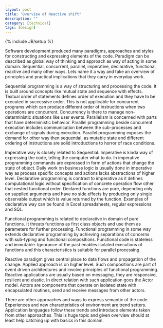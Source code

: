 ```yaml
---
layout: post
title: "Overview of Reactive shift"
description: ""
category: [technical]
tags: [design]
---
```

{% include JB/setup %}

<div class="text-div">

Software development produced many paradigms, approaches and styles for constructing and expressing elements of the code. Paradigm can be described as global way of thinking and approach as way of acting in some domain. Sequential, concurrent, parallel, imperative, declarative, functional, reactive and many other ways. Lets name it a way and take an overview of principles and practical implications that they carry in everyday work.

Sequential programming is a way of structuring and processing the code. It is built around concepts like mutual state and sequence with effects. Textual order of statements defines order of execution and they have to be executed in successive order. This is not applicable for concurrent programs which can produce different order of instructions when two operations are concurrent. Concurrency is there to manage non-deterministic situations like user events. Parallelism is concerned with parts that have deterministic behavior. Parallel programming beside concurrent execution includes communication between the sub-processes and exchange of signals during execution. Parallel programming exposes the demand for other way then sequential, as mutable state and different ordering of instructions are solid introductions to horror of race conditions.

Imperative way is closely related to Sequential. Imperative is kinda way of expressing the code, telling the computer what to do. In imperative programming commands are expressed in form of actions that change the state of object. Daily work on business logic is usually done in imperative way as process specific concepts and actions lacks abstractions of higher level. Declarative programming is contrast to imperative as it defines computational logic without specification of concrete operation flow other that nested functional order. Declared functions are pure, depending only on supplied arguments and have no side effects by producing only single observable output which is value returned by the function. Examples of declarative way can be found in Excel spreadsheets, regular expressions and SQL.

Functional programming is related to declarative in domain of pure functions. It threats functions as first class objects and use them as parameters for further processing. Functional programming in some way extends declarative programming by achieving separations of concerns with sub-typing and functional compositions. Functional code is stateless and immutable. Ignorance of the past enables isolated executions of functions and this characteristics is suitable for parallel processing.

Reactive paradigm gives central place to data flows and propagation of the change. Applied approach is on higher level. Such compositions are part of event driven architectures and involve principles of functional programming. Reactive applications are usually based on messaging, they are responsive, resilient and elastic. In direct relation with such application goes the Actor model. Actors are components that operate on isolated state with encapsulated routines, send and receive messages from other actors.

There are other approaches and ways to express semantic of the code. Experiences and new characteristics of environment are trend setters. Application languages follow these trends and introduce elements taken from other approaches. This is huge topic and given overview should at least help catching up with basics in this domain.

</div>